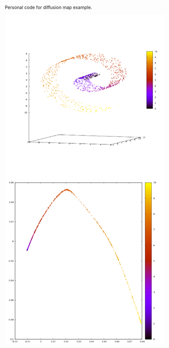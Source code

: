 Personal code for diffusion map example.

![Swiss roll dataset](example/swissroll.png)
![First two eigenvectors from diffusion map](example/evects.png)
